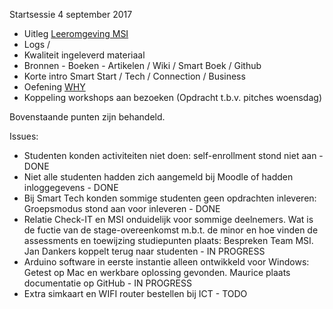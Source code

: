 Startsessie 4 september 2017

+ Uitleg [Leeromgeving MSI](http://bkmer.femplaza.nl/course/view.php?id=50)
+ Logs /
+ Kwaliteit ingeleverd materiaal
+ Bronnen - Boeken - Artikelen / Wiki / Smart Boek / Github
+ Korte intro Smart Start / Tech / Connection / Business
+ Oefening [WHY](https://goo.gl/forms/p39v2B0hLV8p3xZs2)
+ Koppeling workshops aan bezoeken (Opdracht t.b.v. pitches woensdag)

Bovenstaande punten zijn behandeld.

Issues:
+ Studenten konden activiteiten niet doen: self-enrollment stond niet aan - DONE
+ Niet alle studenten hadden zich aangemeld bij Moodle of hadden inloggegevens - DONE
+ Bij Smart Tech konden sommige studenten geen opdrachten inleveren: Groepsmodus stond aan voor inleveren - DONE
+ Relatie Check-IT en MSI onduidelijk voor sommige deelnemers. Wat is de fuctie van de stage-overeenkomst m.b.t. de minor en hoe vinden de assessments en toewijzing studiepunten plaats: Bespreken Team MSI. Jan Dankers koppelt terug naar studenten - IN PROGRESS
+ Arduino software in eerste instantie alleen ontwikkeld voor Windows: Getest op Mac en werkbare oplossing gevonden. Maurice plaats documentatie op GitHub - IN PROGRESS
+ Extra simkaart en WIFI router bestellen bij ICT - TODO
